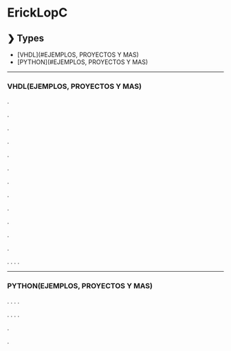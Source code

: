 # ErickLopC


## ❯ Types

* [VHDL](#EJEMPLOS, PROYECTOS Y MAS)
* [PYTHON](#EJEMPLOS, PROYECTOS Y MAS)

***
### VHDL(EJEMPLOS, PROYECTOS Y MAS)
.

.

.

.

.

.

.

.

.

.

.

.

.
.
.
.
***
### PYTHON(EJEMPLOS, PROYECTOS Y MAS)


.
.
.
.

.
.
.
.

.


.

